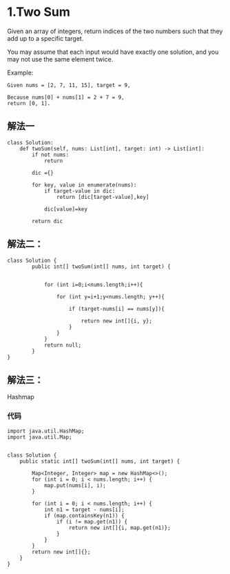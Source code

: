 # 1.Two Sum

Given an array of integers, return indices of the two numbers such that they add up to a specific target.

You may assume that each input would have exactly one solution, and you may not use the same element twice.

Example:

	Given nums = [2, 7, 11, 15], target = 9,
	
	Because nums[0] + nums[1] = 2 + 7 = 9,
	return [0, 1].


## 解法一

	class Solution:
	    def twoSum(self, nums: List[int], target: int) -> List[int]:
	        if not nums:
	            return
	
	        dic ={}
	
	        for key, value in enumerate(nums):
	            if target-value in dic:
	                return [dic[target-value],key]
	            
	            dic[value]=key
	        
	        return dic

## 解法二：


	class Solution {
	        public int[] twoSum(int[] nums, int target) {
	
	            
	            for (int i=0;i<nums.length;i++){
	
	                for (int y=i+1;y<nums.length; y++){
	                    
	                    if (target-nums[i] == nums[y]){
	                       
	                        return new int[]{i, y};
	                    }     
	                }
	            }
	            return null;
	        }
	}
	
	
## 解法三：

Hashmap

### 代码

	import java.util.HashMap;
	import java.util.Map;
	
	
	class Solution {
	    public static int[] twoSum(int[] nums, int target) {
	
	        Map<Integer, Integer> map = new HashMap<>();
	        for (int i = 0; i < nums.length; i++) {
	            map.put(nums[i], i);
	        }
	
	        for (int i = 0; i < nums.length; i++) {
	            int n1 = target - nums[i];
	            if (map.containsKey(n1)) {
	                if (i != map.get(n1)) {
	                    return new int[]{i, map.get(n1)};
	                }
	            }
	        }
	        return new int[]{};
	    }
	}